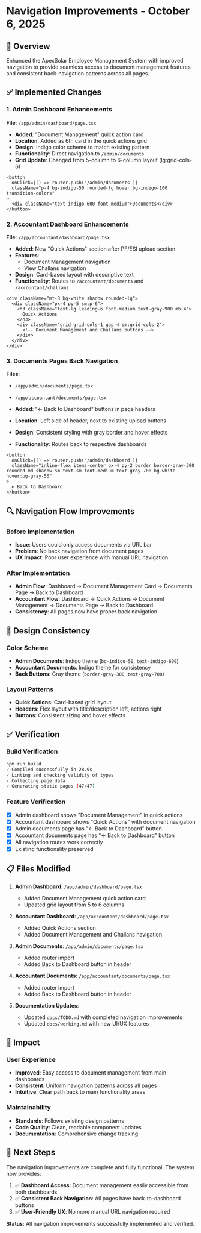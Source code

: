 # Navigation Improvements - October 6, 2025

## 🎯 Overview
Enhanced the ApexSolar Employee Management System with improved navigation to provide seamless access to document management features and consistent back-navigation patterns across all pages.

## ✅ Implemented Changes

### 1. Admin Dashboard Enhancements
**File**: `/app/admin/dashboard/page.tsx`

- **Added**: "Document Management" quick action card
- **Location**: Added as 6th card in the quick actions grid
- **Design**: Indigo color scheme to match existing pattern
- **Functionality**: Direct navigation to `/admin/documents`
- **Grid Update**: Changed from 5-column to 6-column layout (lg:grid-cols-6)

```tsx
<button
  onClick={() => router.push('/admin/documents')}
  className="p-4 bg-indigo-50 rounded-lg hover:bg-indigo-100 transition-colors"
>
  <div className="text-indigo-600 font-medium">Documents</div>
</button>
```

### 2. Accountant Dashboard Enhancements
**File**: `/app/accountant/dashboard/page.tsx`

- **Added**: New "Quick Actions" section after PF/ESI upload section
- **Features**: 
  - Document Management navigation
  - View Challans navigation
- **Design**: Card-based layout with descriptive text
- **Functionality**: Routes to `/accountant/documents` and `/accountant/challans`

```tsx
<div className="mt-8 bg-white shadow rounded-lg">
  <div className="px-4 py-5 sm:p-6">
    <h3 className="text-lg leading-6 font-medium text-gray-900 mb-4">
      Quick Actions
    </h3>
    <div className="grid grid-cols-1 gap-4 sm:grid-cols-2">
      <!-- Document Management and Challans buttons -->
    </div>
  </div>
</div>
```

### 3. Documents Pages Back Navigation
**Files**: 
- `/app/admin/documents/page.tsx`
- `/app/accountant/documents/page.tsx`

- **Added**: "← Back to Dashboard" buttons in page headers
- **Location**: Left side of header, next to existing upload buttons
- **Design**: Consistent styling with gray border and hover effects
- **Functionality**: Routes back to respective dashboards

```tsx
<button
  onClick={() => router.push('/admin/dashboard')}
  className="inline-flex items-center px-4 py-2 border border-gray-300 rounded-md shadow-sm text-sm font-medium text-gray-700 bg-white hover:bg-gray-50"
>
  ← Back to Dashboard
</button>
```

## 🔍 Navigation Flow Improvements

### Before Implementation
- **Issue**: Users could only access documents via URL bar
- **Problem**: No back navigation from document pages
- **UX Impact**: Poor user experience with manual URL navigation

### After Implementation
- **Admin Flow**: Dashboard → Document Management Card → Documents Page → Back to Dashboard
- **Accountant Flow**: Dashboard → Quick Actions → Document Management → Documents Page → Back to Dashboard
- **Consistency**: All pages now have proper back navigation

## 🎨 Design Consistency

### Color Scheme
- **Admin Documents**: Indigo theme (`bg-indigo-50`, `text-indigo-600`)
- **Accountant Documents**: Indigo theme for consistency
- **Back Buttons**: Gray theme (`border-gray-300`, `text-gray-700`)

### Layout Patterns
- **Quick Actions**: Card-based grid layout
- **Headers**: Flex layout with title/description left, actions right
- **Buttons**: Consistent sizing and hover effects

## ✅ Verification

### Build Verification
```bash
npm run build
✓ Compiled successfully in 28.9s
✓ Linting and checking validity of types
✓ Collecting page data
✓ Generating static pages (47/47)
```

### Feature Verification
- [x] Admin dashboard shows "Document Management" in quick actions
- [x] Accountant dashboard shows "Quick Actions" with document navigation
- [x] Admin documents page has "← Back to Dashboard" button
- [x] Accountant documents page has "← Back to Dashboard" button
- [x] All navigation routes work correctly
- [x] Existing functionality preserved

## 📋 Files Modified

1. **Admin Dashboard**: `/app/admin/dashboard/page.tsx`
   - Added Document Management quick action card
   - Updated grid layout from 5 to 6 columns

2. **Accountant Dashboard**: `/app/accountant/dashboard/page.tsx`
   - Added Quick Actions section
   - Added Document Management and Challans navigation

3. **Admin Documents**: `/app/admin/documents/page.tsx`
   - Added router import
   - Added Back to Dashboard button in header

4. **Accountant Documents**: `/app/accountant/documents/page.tsx`
   - Added router import
   - Added Back to Dashboard button in header

5. **Documentation Updates**:
   - Updated `docs/TODO.md` with completed navigation improvements
   - Updated `docs/working.md` with new UI/UX features

## 🚀 Impact

### User Experience
- **Improved**: Easy access to document management from main dashboards
- **Consistent**: Uniform navigation patterns across all pages
- **Intuitive**: Clear path back to main functionality areas

### Maintainability
- **Standards**: Follows existing design patterns
- **Code Quality**: Clean, readable component updates
- **Documentation**: Comprehensive change tracking

## 🎯 Next Steps

The navigation improvements are complete and fully functional. The system now provides:

1. ✅ **Dashboard Access**: Document management easily accessible from both dashboards
2. ✅ **Consistent Back Navigation**: All pages have back-to-dashboard buttons
3. ✅ **User-Friendly UX**: No more manual URL navigation required

**Status**: All navigation improvements successfully implemented and verified.
